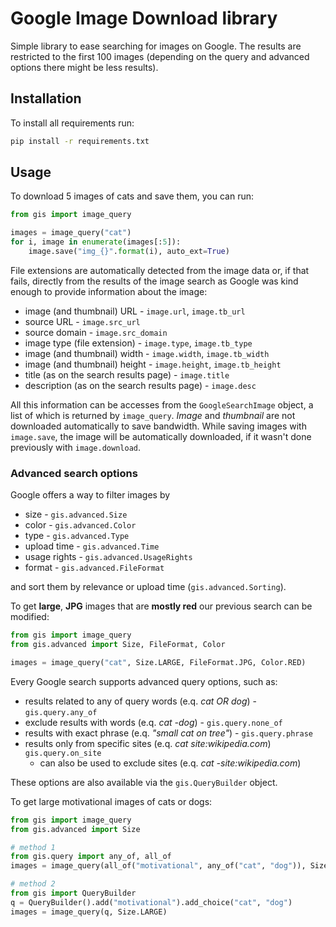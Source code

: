 # Google Image Download library

Simple library to ease searching for images on Google.
The results are restricted to the first 100 images
(depending on the query and advanced options there might be less results).


## Installation

To install all requirements run:
```bash
pip install -r requirements.txt 
```



## Usage

To download 5 images of cats and save them, you can run:

```python
from gis import image_query

images = image_query("cat")
for i, image in enumerate(images[:5]):
    image.save("img_{}".format(i), auto_ext=True)
```

File extensions are automatically detected from the image data or, 
if that fails, directly from the results of the image search 
as Google was kind enough to provide information about the image:

  - image (and thumbnail) URL - `image.url`, `image.tb_url`
  - source URL - `image.src_url`
  - source domain - `image.src_domain`
  - image type (file extension) - `image.type`, `image.tb_type`
  - image (and thumbnail) width - `image.width`, `image.tb_width`
  - image (and thumbnail) height - `image.height`, `image.tb_height`
  - title (as on the search results page) - `image.title`
  - description (as on the search results page) - `image.desc`
  
All this information can be accesses from the `GoogleSearchImage` object, 
a list of which is returned by `image_query`. *Image* and *thumbnail* 
are not downloaded automatically to save bandwidth. While saving images 
with `image.save`, the image will be automatically downloaded, if it wasn't
done previously with `image.download`.

### Advanced search options

Google offers a way to filter images by 

- size          -   `gis.advanced.Size`
- color         -   `gis.advanced.Color`
- type          -   `gis.advanced.Type`
- upload time   -   `gis.advanced.Time`
- usage rights  -   `gis.advanced.UsageRights`
- format        -   `gis.advanced.FileFormat`

and sort them by relevance or upload time (`gis.advanced.Sorting`).
 
To get **large**, **JPG** images that are **mostly red**
our previous search can be modified:

```python
from gis import image_query
from gis.advanced import Size, FileFormat, Color

images = image_query("cat", Size.LARGE, FileFormat.JPG, Color.RED)
```

Every Google search supports advanced query options, such as:

- results related to any of query words (e.q. *cat OR dog*) - `gis.query.any_of`
- exclude results with words (e.q. *cat -dog*) - `gis.query.none_of`
- results with exact phrase (e.q. *"small cat on tree"*) - `gis.query.phrase`
- results only from specific sites (e.q. *cat site:wikipedia.com*) `gis.query.on_site`
  - can also be used to exclude sites (e.q. *cat -site:wikipedia.com*)

These options are also available via the `gis.QueryBuilder` object.

To get large motivational images of cats or dogs:

```python
from gis import image_query
from gis.advanced import Size

# method 1
from gis.query import any_of, all_of
images = image_query(all_of("motivational", any_of("cat", "dog")), Size.LARGE)

# method 2
from gis import QueryBuilder
q = QueryBuilder().add("motivational").add_choice("cat", "dog")
images = image_query(q, Size.LARGE)
```

